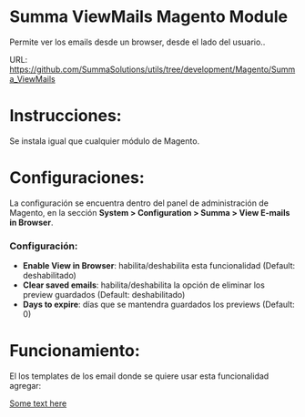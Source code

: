 Summa ViewMails Magento Module
=================

Permite ver los emails desde un browser, desde el lado del usuario..

URL: https://github.com/SummaSolutions/utils/tree/development/Magento/Summa_ViewMails

Instrucciones:
=================

Se instala igual que cualquier módulo de Magento.


Configuraciones:
=================
La configuración se encuentra dentro del panel de administración de Magento, en la sección **System > Configuration > Summa > View E-mails in Browser**.

### Configuración:
* **Enable View in Browser**: habilita/deshabilita esta funcionalidad (Default: deshabilitado)
* **Clear saved emails**: habilita/deshabilita la opción de eliminar los preview guardados (Default: deshabilitado)
* **Days to expire**: días que se mantendra guardados los previews (Default: 0)

Funcionamiento:
=================
El los templates de los email donde se quiere usar esta funcionalidad agregar:

<a href="{{var viewinbrowser}}">Some text here</a>
